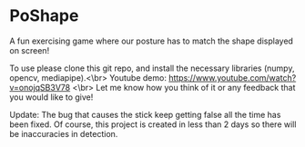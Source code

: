 # PoShape

A fun exercising game where our posture has to match the shape displayed on screen!

To use please clone this git repo, and install the necessary libraries (numpy, opencv, mediapipe).<\br>
Youtube demo: https://www.youtube.com/watch?v=onojqSB3V78 
<\br>
Let me know how you think of it or any feedback that you would like to give!

Update: The bug that causes the stick keep getting false all the time has been fixed. Of course, this project is created in less than 2 days so there will be inaccuracies in detection.
